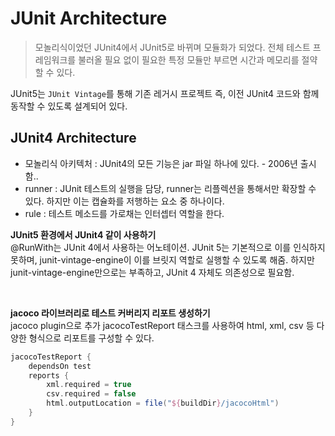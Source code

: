 # JUnit Architecture
> 모놀리식이었던 JUnit4에서 JUnit5로 바뀌며 모듈화가 되었다.
> 전체 테스트 프레임워크를 불러올 필요 없이 필요한 특정 모듈만 부르면 시간과 메모리를 절약할 수 있다.

JUnit5는 `JUnit Vintage`를 통해 기존 레거시 프로젝트 즉, 이전 JUnit4 코드와 함께 동작할 수 있도록 설계되어 있다.

## JUnit4 Architecture
- 모놀리식 아키텍처 : JUnit4의 모든 기능은 jar 파일 하나에 있다. - 2006년 출시함..
- runner : JUnit 테스트의 실행을 담당, runner는 리플렉션을 통해서만 확장할 수 있다. 하지만 이는 캡슐화를 저행하는 요소 중 하나이다.
- rule : 테스트 메소드를 가로채는 인터셉터 역할을 한다.

**JUnit5 환경에서 JUnit4 같이 사용하기**
<br/>
@RunWith는 JUnit 4에서 사용하는 어노테이션. JUnit 5는 기본적으로 이를 인식하지 못하며, junit-vintage-engine이 이를 브릿지 역할로 실행할 수 있도록 해줌.
하지만 junit-vintage-engine만으로는 부족하고, JUnit 4 자체도 의존성으로 필요함.

<br/>

**jacoco 라이브러리로 테스트 커버리지 리포트 생성하기**<br/>
jacoco plugin으로 추가
jacocoTestReport 태스크를 사용하여 html, xml, csv 등 다양한 형식으로 리포트를 구성할 수 있다.
```groovy
jacocoTestReport {
    dependsOn test
    reports {
        xml.required = true
        csv.required = false
        html.outputLocation = file("${buildDir}/jacocoHtml")
    }
}
```